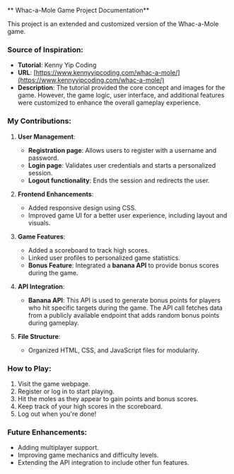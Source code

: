 ** Whac-a-Mole Game Project Documentation**

This project is an extended and customized version of the Whac-a-Mole game.

### Source of Inspiration:
- **Tutorial**: Kenny Yip Coding
- **URL**: [https://www.kennyyipcoding.com/whac-a-mole/](https://www.kennyyipcoding.com/whac-a-mole/)
- **Description**: The tutorial provided the core concept and images for the game. However, the game logic, user interface, and additional features were customized to enhance the overall gameplay experience.

### My Contributions:
1. **User Management**:
   - **Registration page**: Allows users to register with a username and password.
   - **Login page**: Validates user credentials and starts a personalized session.
   - **Logout functionality**: Ends the session and redirects the user.

2. **Frontend Enhancements**:
   - Added responsive design using CSS.
   - Improved game UI for a better user experience, including layout and visuals.

3. **Game Features**:
   - Added a scoreboard to track high scores.
   - Linked user profiles to personalized game statistics.
   - **Bonus Feature**: Integrated a **banana API** to provide bonus scores during the game.

4. **API Integration**:
   - **Banana API**: This API is used to generate bonus points for players who hit specific targets during the game. The API call fetches data from a publicly available endpoint that adds random bonus points during gameplay.

5. **File Structure**:
   - Organized HTML, CSS, and JavaScript files for modularity.

### How to Play:
1. Visit the game webpage.
2. Register or log in to start playing.
3. Hit the moles as they appear to gain points and bonus scores.
4. Keep track of your high scores in the scoreboard.
5. Log out when you're done!

### Future Enhancements:
- Adding multiplayer support.
- Improving game mechanics and difficulty levels.
- Extending the API integration to include other fun features.
